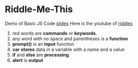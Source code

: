 # Riddle-Me-This
Demo of Basic JS Code
[slides](https://docs.google.com/presentation/d/1e_M32wXUWVlsTtICEZOvcFWkFBkebwB_DX9qNlrhaw0/edit?usp=sharing)
Here is the youtube of [riddles](https://www.youtube.com/watch?v=flNKV_CgYYk)
1. red words are **commands** or **keywords**. 
2. any word with no space and parentheses is a **function**
3. **prompt()** is an **input** function
4. **var** **stores** data in a variable with a name and a value
5. **if** and **else** are **processing**. 
6. **alert** is **output**
